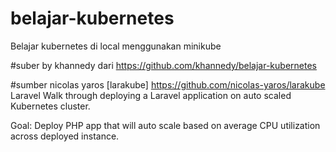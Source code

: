 # belajar-kubernetes
Belajar kubernetes di local menggunakan minikube

#suber by khannedy
dari https://github.com/khannedy/belajar-kubernetes

#sumber nicolas yaros [larakube] https://github.com/nicolas-yaros/larakube
Laravel
Walk through deploying a Laravel application on auto scaled Kubernetes cluster.

Goal: Deploy PHP app that will auto scale based on average CPU utilization across deployed instance.

